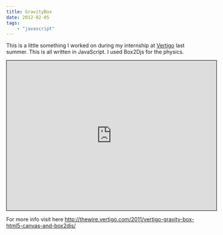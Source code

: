 ```yaml
---
title: GravityBox
date: 2012-02-05
tags: 
    - "javascript"
---
```

This is a little something I worked on during my internship at <a title="Vertigo" href="http://vertigo.com/" target="_blank">Vertigo</a> last summer. This is all written in JavaScript. I used Box2Djs for the physics.
<!--more-->

<iframe style="border: 1px solid black;" src="http://labs.vertigo.com/GravityBox/GravityBox.htm?showInstruction=true" width="560" height="400"></iframe>

For more info visit here <a title="here" href="http://thewire.vertigo.com/2011/vertigo-gravity-box-html5-canvas-and-box2djs/">http://thewire.vertigo.com/2011/vertigo-gravity-box-html5-canvas-and-box2djs/</a>
